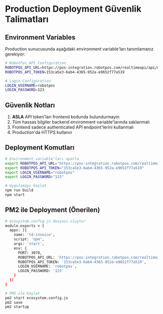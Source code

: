 # Production Deployment Güvenlik Talimatları

## Environment Variables

Production sunucusunda aşağıdaki environment variable'ları tanımlamanız gerekiyor:

```bash
# RobotPos API Configuration
ROBOTPOS_API_URL=https://pos-integration.robotpos.com/realtimeapi/api/query
ROBOTPOS_API_TOKEN=153ca5e3-6ab4-4365-952a-e9652f77a519

# Login Configuration  
LOGIN_USERNAME=robotpos
LOGIN_PASSWORD=123
```

## Güvenlik Notları

1. **ASLA** API token'ları frontend kodunda bulundurmayin
2. Tüm hassas bilgiler backend environment variable'larında saklanmalı
3. Frontend sadece authenticated API endpoint'lerini kullanmalı
4. Production'da HTTPS kullanın

## Deployment Komutları

```bash
# Environment variable'ları ayarla
export ROBOTPOS_API_URL="https://pos-integration.robotpos.com/realtimeapi/api/query"
export ROBOTPOS_API_TOKEN="153ca5e3-6ab4-4365-952a-e9652f77a519"
export LOGIN_USERNAME="robotpos"
export LOGIN_PASSWORD="123"

# Uygulamayı başlat
npm run build
npm start
```

## PM2 ile Deployment (Önerilen)

```bash
# ecosystem.config.js dosyası oluştur
module.exports = {
  apps: [{
    name: 'td-invoice',
    script: 'npm',
    args: 'start',
    env: {
      PORT: 3078,
      ROBOTPOS_API_URL: 'https://pos-integration.robotpos.com/realtimeapi/api/query',
      ROBOTPOS_API_TOKEN: '153ca5e3-6ab4-4365-952a-e9652f77a519',
      LOGIN_USERNAME: 'robotpos',
      LOGIN_PASSWORD: '123'
    }
  }]
}

# PM2 ile başlat
pm2 start ecosystem.config.js
pm2 save
pm2 startup
```